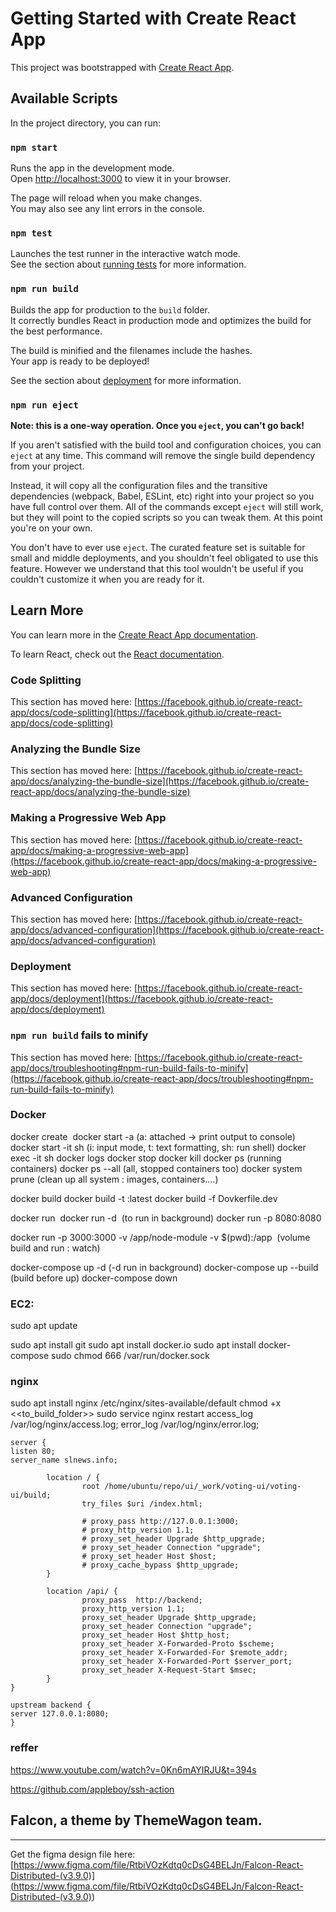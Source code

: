 # Getting Started with Create React App

This project was bootstrapped with [Create React App](https://github.com/facebook/create-react-app).

## Available Scripts

In the project directory, you can run:

### `npm start`

Runs the app in the development mode.\
Open [http://localhost:3000](http://localhost:3000) to view it in your browser.

The page will reload when you make changes.\
You may also see any lint errors in the console.

### `npm test`

Launches the test runner in the interactive watch mode.\
See the section about [running tests](https://facebook.github.io/create-react-app/docs/running-tests) for more information.

### `npm run build`

Builds the app for production to the `build` folder.\
It correctly bundles React in production mode and optimizes the build for the best performance.

The build is minified and the filenames include the hashes.\
Your app is ready to be deployed!

See the section about [deployment](https://facebook.github.io/create-react-app/docs/deployment) for more information.

### `npm run eject`

**Note: this is a one-way operation. Once you `eject`, you can't go back!**

If you aren't satisfied with the build tool and configuration choices, you can `eject` at any time. This command will remove the single build dependency from your project.

Instead, it will copy all the configuration files and the transitive dependencies (webpack, Babel, ESLint, etc) right into your project so you have full control over them. All of the commands except `eject` will still work, but they will point to the copied scripts so you can tweak them. At this point you're on your own.

You don't have to ever use `eject`. The curated feature set is suitable for small and middle deployments, and you shouldn't feel obligated to use this feature. However we understand that this tool wouldn't be useful if you couldn't customize it when you are ready for it.

## Learn More

You can learn more in the [Create React App documentation](https://facebook.github.io/create-react-app/docs/getting-started).

To learn React, check out the [React documentation](https://reactjs.org/).

### Code Splitting

This section has moved here: [https://facebook.github.io/create-react-app/docs/code-splitting](https://facebook.github.io/create-react-app/docs/code-splitting)

### Analyzing the Bundle Size

This section has moved here: [https://facebook.github.io/create-react-app/docs/analyzing-the-bundle-size](https://facebook.github.io/create-react-app/docs/analyzing-the-bundle-size)

### Making a Progressive Web App

This section has moved here: [https://facebook.github.io/create-react-app/docs/making-a-progressive-web-app](https://facebook.github.io/create-react-app/docs/making-a-progressive-web-app)

### Advanced Configuration

This section has moved here: [https://facebook.github.io/create-react-app/docs/advanced-configuration](https://facebook.github.io/create-react-app/docs/advanced-configuration)

### Deployment

This section has moved here: [https://facebook.github.io/create-react-app/docs/deployment](https://facebook.github.io/create-react-app/docs/deployment)

### `npm run build` fails to minify

This section has moved here: [https://facebook.github.io/create-react-app/docs/troubleshooting#npm-run-build-fails-to-minify](https://facebook.github.io/create-react-app/docs/troubleshooting#npm-run-build-fails-to-minify)

### Docker
docker create <image>
docker start -a <containerID> (a: attached  -> print output to console)
docker start -it <containerID> sh (i: input mode, t: text formatting, sh: run shell)
docker exec -it <imageId> sh
docker logs <containerID>
docker stop <containerID>
docker kill <containerID>
docker ps (running containers)
docker ps --all (all, stopped containers too)
docker system prune (clean up all system : images, containers....)

docker build <folder>
docker build -t <targetTAG>:latest <folder>
docker build -f Dovkerfile.dev

docker run <image>
docker run -d <image> (to run in background)
docker run -p 8080:8080 <image>

docker run -p 3000:3000 -v /app/node-module -v $(pwd):/app <image>		(volume build and run : watch)

docker-compose up -d (-d run in background)
docker-compose up --build (build before up)
docker-compose down


### EC2:
sudo apt update

sudo apt install git
sudo apt install docker.io
sudo apt install docker-compose
sudo chmod 666 /var/run/docker.sock

### nginx
sudo apt install nginx
/etc/nginx/sites-available/default
chmod +x <<to_build_folder>>
sudo service nginx restart
access_log /var/log/nginx/access.log;
error_log /var/log/nginx/error.log;
```
server {
listen 80;
server_name slnews.info;

        location / {
                root /home/ubuntu/repo/ui/_work/voting-ui/voting-ui/build;
                try_files $uri /index.html;

                # proxy_pass http://127.0.0.1:3000;
                # proxy_http_version 1.1;
                # proxy_set_header Upgrade $http_upgrade;
                # proxy_set_header Connection "upgrade";
                # proxy_set_header Host $host;
                # proxy_cache_bypass $http_upgrade;
        }

        location /api/ {
                proxy_pass  http://backend;
                proxy_http_version 1.1;
                proxy_set_header Upgrade $http_upgrade;
                proxy_set_header Connection "upgrade";
                proxy_set_header Host $http_host;
                proxy_set_header X-Forwarded-Proto $scheme;
                proxy_set_header X-Forwarded-For $remote_addr;
                proxy_set_header X-Forwarded-Port $server_port;
                proxy_set_header X-Request-Start $msec;
        }
}

upstream backend {
server 127.0.0.1:8080;
}
```

### reffer
https://www.youtube.com/watch?v=0Kn6mAYIRJU&t=394s

https://github.com/appleboy/ssh-action


## Falcon, a theme by ThemeWagon team.

---
Get the figma design file here:
[https://www.figma.com/file/RtbiVOzKdtq0cDsG4BELJn/Falcon-React-Distributed-(v3.9.0)](<https://www.figma.com/file/RtbiVOzKdtq0cDsG4BELJn/Falcon-React-Distributed-(v3.9.0)>)



